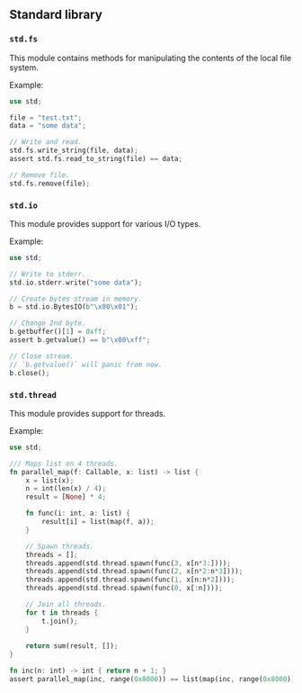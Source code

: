 ## Standard library

### `std.fs`

This module contains methods for manipulating the contents of the local file system.

Example:

```rust
use std;

file = "test.txt";
data = "some data";

// Write and read.
std.fs.write_string(file, data);
assert std.fs.read_to_string(file) == data;

// Remove file.
std.fs.remove(file);
```

### `std.io`

This module provides support for various I/O types.

Example:

```rust
use std;

// Write to stderr.
std.io.stderr.write("some data");

// Create bytes stream in memory.
b = std.io.BytesIO(b"\x00\x01");

// Change 2nd byte.
b.getbuffer()[1] = 0xff;
assert b.getvalue() == b"\x00\xff";

// Close stream.
// `b.getvalue()` will panic from now.
b.close();
```

### `std.thread`

This module provides support for threads.

Example:

```rust
use std;

/// Maps list on 4 threads.
fn parallel_map(f: Callable, x: list) -> list {
    x = list(x);
    n = int(len(x) / 4);
    result = [None] * 4;

    fn func(i: int, a: list) {
        result[i] = list(map(f, a));
    }

    // Spawn threads.
    threads = [];
    threads.append(std.thread.spawn(func(3, x[n*3:])));
    threads.append(std.thread.spawn(func(2, x[n*2:n*3])));
    threads.append(std.thread.spawn(func(1, x[n:n*2])));
    threads.append(std.thread.spawn(func(0, x[:n])));

    // Join all threads.
    for t in threads {
        t.join();
    }
    
    return sum(result, []);
}

fn inc(n: int) -> int { return n + 1; }
assert parallel_map(inc, range(0x8000)) == list(map(inc, range(0x8000)));
```
